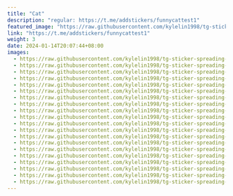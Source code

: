 ```yaml
---
title: "Cat"
description: "regular: https://t.me/addstickers/funnycattest1"
featured_image: "https://raw.githubusercontent.com/kylelin1998/tg-sticker-spreading-worldwide-images/main/img/3214c659-8cef-43d3-90a8-6206b61e0694.jpg"
link: "https://t.me/addstickers/funnycattest1"
weight: 3
date: 2024-01-14T20:07:44+08:00
images:
  - https://raw.githubusercontent.com/kylelin1998/tg-sticker-spreading-worldwide-images/main/img/3214c659-8cef-43d3-90a8-6206b61e0694.jpg
  - https://raw.githubusercontent.com/kylelin1998/tg-sticker-spreading-worldwide-images/main/img/fe35c2f5-e467-4854-95b4-4bb5bf576469.jpg
  - https://raw.githubusercontent.com/kylelin1998/tg-sticker-spreading-worldwide-images/main/img/9ba18a99-f7e7-44f2-86a7-c33136c32968.jpg
  - https://raw.githubusercontent.com/kylelin1998/tg-sticker-spreading-worldwide-images/main/img/455e883c-64a3-445b-95df-693267b40723.jpg
  - https://raw.githubusercontent.com/kylelin1998/tg-sticker-spreading-worldwide-images/main/img/cff5b637-67d5-4027-be13-a8476bf3f2ec.jpg
  - https://raw.githubusercontent.com/kylelin1998/tg-sticker-spreading-worldwide-images/main/img/fa7bf8ed-4a27-45f1-adc1-11c2ad28acb6.jpg
  - https://raw.githubusercontent.com/kylelin1998/tg-sticker-spreading-worldwide-images/main/img/fe8d987c-4d4d-4eb0-9223-4e9198e6f8e2.jpg
  - https://raw.githubusercontent.com/kylelin1998/tg-sticker-spreading-worldwide-images/main/img/aecc87da-71f1-4a73-9181-7c5d22d38bad.jpg
  - https://raw.githubusercontent.com/kylelin1998/tg-sticker-spreading-worldwide-images/main/img/d0200847-c9fb-43c0-b5d7-75dc1c41c07f.jpg
  - https://raw.githubusercontent.com/kylelin1998/tg-sticker-spreading-worldwide-images/main/img/fa7fda2a-c769-4e89-b2ff-0d789a727f30.jpg
  - https://raw.githubusercontent.com/kylelin1998/tg-sticker-spreading-worldwide-images/main/img/9ecc882a-d495-46de-9ec3-9bc6609bc863.jpg
  - https://raw.githubusercontent.com/kylelin1998/tg-sticker-spreading-worldwide-images/main/img/06cf26ce-8d15-4c4b-8a48-6e8cf0ed87f5.jpg
  - https://raw.githubusercontent.com/kylelin1998/tg-sticker-spreading-worldwide-images/main/img/0dd48e1d-d9b5-4249-81f7-545390c71cd5.jpg
  - https://raw.githubusercontent.com/kylelin1998/tg-sticker-spreading-worldwide-images/main/img/bc8399d7-17cb-4496-9d70-1522450de0f3.jpg
  - https://raw.githubusercontent.com/kylelin1998/tg-sticker-spreading-worldwide-images/main/img/97572ffb-f0bd-41b4-9393-2935d14da096.jpg
  - https://raw.githubusercontent.com/kylelin1998/tg-sticker-spreading-worldwide-images/main/img/937ea8b7-0c14-4651-83e7-74a66c41778b.jpg
  - https://raw.githubusercontent.com/kylelin1998/tg-sticker-spreading-worldwide-images/main/img/44138b10-0b1b-46b1-b0c9-04261f6552a5.jpg
  - https://raw.githubusercontent.com/kylelin1998/tg-sticker-spreading-worldwide-images/main/img/d224a8f2-1de8-48b5-8436-fa02bb8ad2ad.jpg
  - https://raw.githubusercontent.com/kylelin1998/tg-sticker-spreading-worldwide-images/main/img/2ebb65ff-d0fe-4ba8-b31e-2ec5138cb942.jpg
  - https://raw.githubusercontent.com/kylelin1998/tg-sticker-spreading-worldwide-images/main/img/1688fcba-c817-4c5b-a4d1-a122492fa089.jpg
---
```

